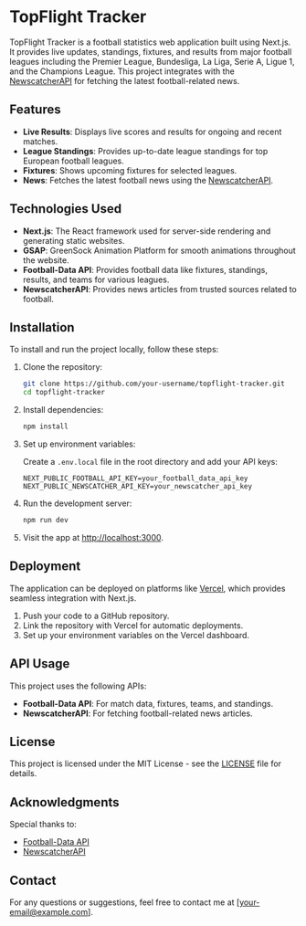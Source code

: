 # TopFlight Tracker

TopFlight Tracker is a football statistics web application built using Next.js. It provides live updates, standings, fixtures, and results from major football leagues including the Premier League, Bundesliga, La Liga, Serie A, Ligue 1, and the Champions League. This project integrates with the [NewscatcherAPI](https://newscatcherapi.com/) for fetching the latest football-related news.

## Features

- **Live Results**: Displays live scores and results for ongoing and recent matches.
- **League Standings**: Provides up-to-date league standings for top European football leagues.
- **Fixtures**: Shows upcoming fixtures for selected leagues.
- **News**: Fetches the latest football news using the [NewscatcherAPI](https://newscatcherapi.com/).

## Technologies Used

- **Next.js**: The React framework used for server-side rendering and generating static websites.
- **GSAP**: GreenSock Animation Platform for smooth animations throughout the website.
- **Football-Data API**: Provides football data like fixtures, standings, results, and teams for various leagues.
- **NewscatcherAPI**: Provides news articles from trusted sources related to football.

## Installation

To install and run the project locally, follow these steps:

1. Clone the repository:
    ```bash
    git clone https://github.com/your-username/topflight-tracker.git
    cd topflight-tracker
    ```

2. Install dependencies:
    ```bash
    npm install
    ```

3. Set up environment variables:

   Create a `.env.local` file in the root directory and add your API keys:

    ```plaintext
    NEXT_PUBLIC_FOOTBALL_API_KEY=your_football_data_api_key
    NEXT_PUBLIC_NEWSCATCHER_API_KEY=your_newscatcher_api_key
    ```

4. Run the development server:
    ```bash
    npm run dev
    ```

5. Visit the app at [http://localhost:3000](http://localhost:3000).

## Deployment

The application can be deployed on platforms like [Vercel](https://vercel.com/), which provides seamless integration with Next.js.

1. Push your code to a GitHub repository.
2. Link the repository with Vercel for automatic deployments.
3. Set up your environment variables on the Vercel dashboard.

## API Usage

This project uses the following APIs:

- **Football-Data API**: For match data, fixtures, teams, and standings.
- **NewscatcherAPI**: For fetching football-related news articles.

## License

This project is licensed under the MIT License - see the [LICENSE](LICENSE) file for details.

## Acknowledgments

Special thanks to:

- [Football-Data API](https://www.football-data.org/)
- [NewscatcherAPI](https://newscatcherapi.com/)

## Contact

For any questions or suggestions, feel free to contact me at [your-email@example.com].
